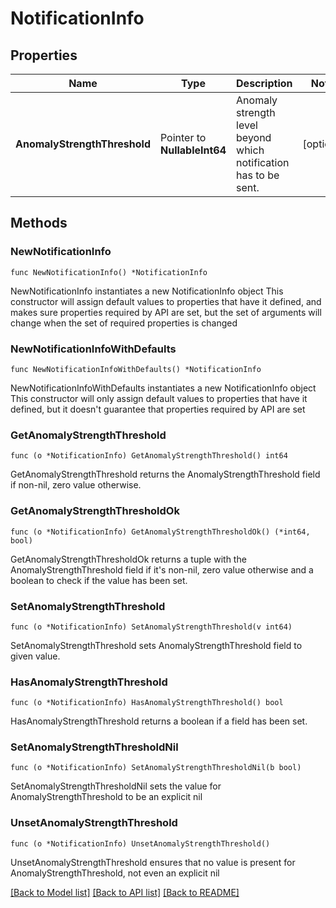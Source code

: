 # NotificationInfo

## Properties

Name | Type | Description | Notes
------------ | ------------- | ------------- | -------------
**AnomalyStrengthThreshold** | Pointer to **NullableInt64** | Anomaly strength level beyond which notification has to be sent. | [optional] 

## Methods

### NewNotificationInfo

`func NewNotificationInfo() *NotificationInfo`

NewNotificationInfo instantiates a new NotificationInfo object
This constructor will assign default values to properties that have it defined,
and makes sure properties required by API are set, but the set of arguments
will change when the set of required properties is changed

### NewNotificationInfoWithDefaults

`func NewNotificationInfoWithDefaults() *NotificationInfo`

NewNotificationInfoWithDefaults instantiates a new NotificationInfo object
This constructor will only assign default values to properties that have it defined,
but it doesn't guarantee that properties required by API are set

### GetAnomalyStrengthThreshold

`func (o *NotificationInfo) GetAnomalyStrengthThreshold() int64`

GetAnomalyStrengthThreshold returns the AnomalyStrengthThreshold field if non-nil, zero value otherwise.

### GetAnomalyStrengthThresholdOk

`func (o *NotificationInfo) GetAnomalyStrengthThresholdOk() (*int64, bool)`

GetAnomalyStrengthThresholdOk returns a tuple with the AnomalyStrengthThreshold field if it's non-nil, zero value otherwise
and a boolean to check if the value has been set.

### SetAnomalyStrengthThreshold

`func (o *NotificationInfo) SetAnomalyStrengthThreshold(v int64)`

SetAnomalyStrengthThreshold sets AnomalyStrengthThreshold field to given value.

### HasAnomalyStrengthThreshold

`func (o *NotificationInfo) HasAnomalyStrengthThreshold() bool`

HasAnomalyStrengthThreshold returns a boolean if a field has been set.

### SetAnomalyStrengthThresholdNil

`func (o *NotificationInfo) SetAnomalyStrengthThresholdNil(b bool)`

 SetAnomalyStrengthThresholdNil sets the value for AnomalyStrengthThreshold to be an explicit nil

### UnsetAnomalyStrengthThreshold
`func (o *NotificationInfo) UnsetAnomalyStrengthThreshold()`

UnsetAnomalyStrengthThreshold ensures that no value is present for AnomalyStrengthThreshold, not even an explicit nil

[[Back to Model list]](../README.md#documentation-for-models) [[Back to API list]](../README.md#documentation-for-api-endpoints) [[Back to README]](../README.md)


